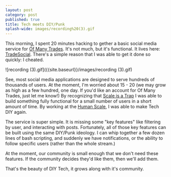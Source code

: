 ```yaml
---
layout: post
category: post
published: true
title: Tech meets DIY/Punk
splash-wide: images/recording%20(3).gif
---
```

This morning, I spent 20 minutes hacking to gether a basic social media service for [Of Many Trades](http://ofmanytrades.com). It's not much, but it's functional. It lives here: [TradeSocial](http://ofmanytrades.com/~ajroach42/social). There's a simple reason that I was able to get it done so quickly: I cheated. 

![recording (3).gif]({{site.baseurl}}/images/recording (3).gif)


See, most social media applications are designed to serve hundreds of thousands of users. At the moment, I'm worried about 15 - 20 (we may grow as high as a few hundred, one day. If you'd like an account for Of Many Trades, just let me know!) By recognizing that [Scale is a Trap](https://medium.com/@jkriss/anti-capitalist-human-scale-software-and-why-it-matters-5936a372b9d#.thjk3e2b1) I was able to build something fully functional for a small number of users in a short amount of time. By working at the [Human Scale](https://medium.com/@jkriss/human-scale-technology-75da763eb03#.6o19cekz8), I was able to make Tech DIY again. 

The service is super simple. It is missing some "key features" like filtering by user, and interacting with posts. Fortunately, all of those key features can be built using the same DIY/Punk ideology. I can whip together a few dozen lines of bash scripting, and suddenly we have notifications, or the ability to follow specific users (rather than the whole stream.) 

At the moment, our community is small enough that we don't need these features. If the community decides they'd like them, then we'll add them. 

That's the beauty of DIY Tech, it grows along with it's community.
